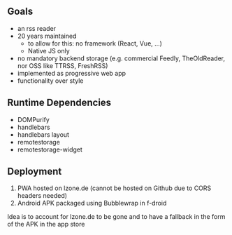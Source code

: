 
## Goals

- an rss reader
- 20 years maintained
  - to allow for this: no framework (React, Vue, ...)
  - Native JS only
- no mandatory backend storage (e.g. commercial Feedly, TheOldReader, nor OSS like TTRSS, FreshRSS)
- implemented as progressive web app
- functionality over style

## Runtime Dependencies

- DOMPurify
- handlebars
- handlebars layout
- remotestorage
- remotestorage-widget

## Deployment

1. PWA hosted on lzone.de (cannot be hosted on Github due to CORS headers needed)
2. Android APK packaged using Bubblewrap in f-droid

Idea is to account for lzone.de to be gone and to have a fallback in the form of the APK in the app store
